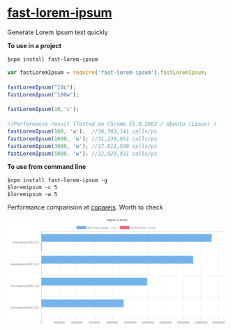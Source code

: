 # [fast-lorem-ipsum](https://www.npmjs.com/package/fast-lorem-ipsum)
Generate Lorem Ipsum text quickly

**To use in a project**
```
$npm install fast-lorem-ipsum
```

```javascript
var fastLoremIpsum = require('fast-lorem-ipsum').fastLoremIpsum;

fastLoremIpsum("10c");
fastLoremIpsum("100w");

fastLoremIpsum(10,'c');

//Performance result (Tested on Chrome 55.0.2883 / Ubuntu (Linux) )
fastLoremIpsum(100, 'w');  //34,783,141 calls/ps
fastLoremIpsum(1000, 'w'); //31,239,051 calls/ps
fastLoremIpsum(3000, 'w'); //17,811,509 calls/ps
fastLoremIpsum(5000, 'w'); //12,929,931 calls/ps

```

**To use from command line**

```
$npm install fast-lorem-ipsum -g
$loremipsum -c 5
$loremipsum -w 5
```

Performance comparision at [coparejs](https://naturalintelligence.github.io/comparejs/?q=lorem-ipsum-vs-fast-lorem-ipsum). Worth to check

![benchmark lorem ipsum](assets/img/lorem-ipsum.png)